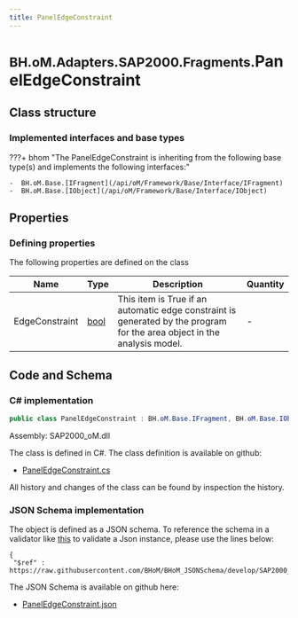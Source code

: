 ```yaml
---
title: PanelEdgeConstraint
---
```


# <small>BH.oM.Adapters.SAP2000.Fragments.</small>**PanelEdgeConstraint**



## Class structure

### Implemented interfaces and base types

???+ bhom "The PanelEdgeConstraint is inheriting from the following base type(s) and implements the following interfaces:"

    -  BH.oM.Base.[IFragment](/api/oM/Framework/Base/Interface/IFragment)
    -  BH.oM.Base.[IObject](/api/oM/Framework/Base/Interface/IObject)


## Properties



### Defining properties

The following properties are defined on the class

| Name             | Type             | Description      | Quantity         |
|------------------|------------------|------------------|------------------|
| EdgeConstraint | [bool](https://learn.microsoft.com/en-us/dotnet/api/System.Boolean?view=netstandard-2.0) | This item is True if an automatic edge constraint is generated by the program for the area object in the analysis model. | - |


## Code and Schema

### C# implementation

``` C# title="C#"
public class PanelEdgeConstraint : BH.oM.Base.IFragment, BH.oM.Base.IObject
```

Assembly: SAP2000_oM.dll

The class is defined in C#. The class definition is available on github:

- [PanelEdgeConstraint.cs](https://github.com/BHoM/SAP2000_Toolkit/blob/develop/SAP2000_oM/Fragments\PanelEdgeConstraint.cs)

All history and changes of the class can be found by inspection the history.
### JSON Schema implementation

The object is defined as a JSON schema. To reference the schema in a validator like [this](https://www.jsonschemavalidator.net/) to validate a Json instance, please use the lines below:

``` { .json .copy .select } title="JSON Schema"
{
 "$ref" : https://raw.githubusercontent.com/BHoM/BHoM_JSONSchema/develop/SAP2000_oM/Fragments/PanelEdgeConstraint.json}
```

The JSON Schema is available on github here:

- [PanelEdgeConstraint.json](https://github.com/BHoM/BHoM_JSONSchema/blob/develop/SAP2000_oM/Fragments/PanelEdgeConstraint.json)
